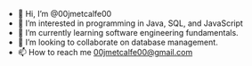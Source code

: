 - 👋 Hi, I’m @00jmetcalfe00
- 👀 I’m interested in programming in Java, SQL, and JavaScript
- 🌱 I’m currently learning software engineering fundamentals.
- 💞️ I’m looking to collaborate on database management.
- 📫 How to reach me 00jmetcalfe00@gmail.com

<!---
00jmetcalfe00/00jmetcalfe00 is a ✨ special ✨ repository because its `README.md` (this file) appears on your GitHub profile.
You can click the Preview link to take a look at your changes.
--->
